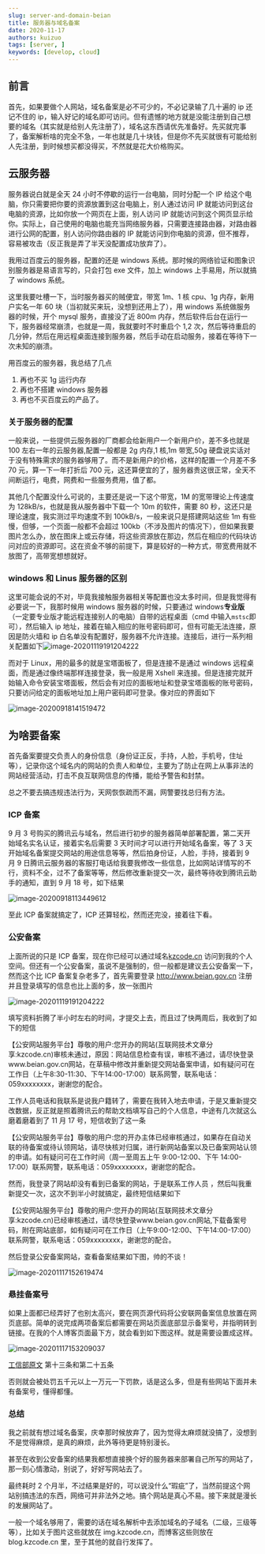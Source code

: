 ```yaml
---
slug: server-and-domain-beian
title: 服务器与域名备案
date: 2020-11-17
authors: kuizuo
tags: [server, ]
keywords: [develop, cloud]
---
```


<!-- truncate -->

## 前言

首先，如果要做个人网站，域名备案是必不可少的，不必记录输了几十遍的 ip 还记不住的 ip，输入好记的域名即可访问。但有遗憾的地方就是没能注册到自己想要的域名（其实就是给别人先注册了），域名这东西请优先准备好。先买就完事了，备案解析啥的完全不急，一年也就是几十块钱，但是你不先买就很有可能给别人先注册，到时候想买都没得买，不然就是花大价格购买。

## 云服务器

服务器说白就是全天 24 小时不停歇的运行一台电脑，同时分配一个 IP 给这个电脑，你只需要把你要的资源放置到这台电脑上，别人通过访问 IP 就能访问到这台电脑的资源，比如你放一个网页在上面，别人访问 IP 就能访问到这个网页显示给你。实际上，自己使用的电脑也能充当网络服务器，只需要连接路由器，对路由器进行公网的配置，别人访问你路由器的 IP 就能访问到你电脑的资源，但不推荐，容易被攻击（反正我是弄了半天没配置成功放弃了）。

我用过百度云的服务器，配置的还是 windows 系统。那时候的网络验证和图象识别服务器是易语言写的，只会打包 exe 文件，加上 windows 上手易用，所以就搞了 windows 系统。

这里我要吐槽一下，当时服务器买的贼便宜，带宽 1m、1 核 cpu、1g 内存，新用户实名一年 60 块（当初就买来玩，没想到还用上了），用 windows 系统做服务器的时候，开个 mysql 服务，直接没了近 800m 内存，然后软件后台在运行一下，服务器经常崩溃，也就是一周，我就要时不时重启个 1,2 次，然后等待重启的几分钟，然后在用远程桌面连接到服务器，然后手动在启动服务，接着在等待下一次未知的崩溃。

用百度云的服务器，我总结了几点

1. 再也不买 1g 运行内存
2. 再也不搭建 windows 服务器
3. 再也不买百度云的产品了。

### 关于服务器的配置

一般来说，一些提供云服务器的厂商都会给新用户一个新用户价，差不多也就是 100 左右一年的云服务器,配置一般都是 2g 内存,1 核,1m 带宽,50g 硬盘说实话对于没有特殊需求的服务器够用了。而不是新用户的价格，这样的配置一个月差不多 70 元，算一下一年打折后 700 元，这还算便宜的了，服务器贵这很正常，全天不间断运行，电费，网费和一些服务费用，值了都。

其他几个配置没什么可说的，主要还是说一下这个带宽，1M 的宽带理论上传速度为 128kB/s，也就是我从服务器中下载一个 10m 的软件，需要 80 秒，这还只是理论速度，我实测过平均速度不到 100kB/s，一般来说只是搭建网站这些 1m 有些慢，但够，一个页面一般都不会超过 100kb（不涉及图片的情况下），但如果我要图片怎么办，放在图床上或云存储，将这些资源放在那边，然后在相应的代码块访问对应的资源即可。这在资金不够的前提下，算是较好的一种方式，带宽费用就不放图了，高带宽想想就好。

### windows 和 Linus 服务器的区别

这里可能会说的不对，毕竟我接触服务器相关等配置也没太多时间，但是我觉得有必要说一下，我那时候用 windows 服务器的时候，只要通过 windows**专业版**（一定要专业版才能远程连接别人的电脑）自带的远程桌面（cmd 中输入`mstsc`即可），然后输入 ip 地址，接着在输入相应的账号密码即可，但有可能无法连接，原因是防火墙和 ip 白名单没有配置好，服务器不允许连接。连接后，进行一系列相关配置如下![image-20201119191204222](https://img.kuizuo.cn/image-20201119191204222.png)

而对于 Linux，用的最多的就是宝塔面板了，但是连接不是通过 windows 远程桌面，而是通过像终端那样连接登录，我一般是用 Xshell 来连接。但是连接完就开始输入命令安装宝塔面板，然后会有对应的面板地址和登录宝塔面板的账号密码，只要访问给定的面板地址加上用户密码即可登录。像对应的界面如下

![image-20200918141519472](https://img.kuizuo.cn/image-20200918141519472.png)

## 为啥要备案

首先备案要提交负责人的身份信息（身份证正反，手持，人脸，手机号，住址等），记录你这个域名内的网站的负责人和单位，主要为了防止在网上从事非法的网站经营活动，打击不良互联网信息的传播，能给予警告和封禁。

总之不要去搞违规违法行为，天网恢恢疏而不漏，网警要找总归有方法。

### ICP 备案

9 月 3 号购买的腾讯云与域名，然后进行初步的服务器简单部署配置，第二天开始域名实名认证，接着实名后需要 3 天时间才可以进行开始域名备案，等了 3 天开始域名备案提交网站的用途信息等等，然后拍身份证，人脸，手持，接着到 9 月 9 日腾讯云服务器的客服打电话给我要我修改一些信息，比如网站详情写的不行，资料不全，过不了备案等等，然后修改重新提交一次，最终等待收到腾讯云助手的通知，直到 9 月 18 号，如下结果

![image-20200918113449612](https://img.kuizuo.cn/image-20200918113449612.png)

至此 ICP 备案就搞定了，ICP 还算轻松，然而还完没，接着往下看。

### 公安备案

上面所说的只是 ICP 备案，现在你已经可以通过域名[kzcode.cn](http://kzcode.cn/) 访问到我的个人空间。但还有一个公安备案，虽说不是强制的，但一般都是建议去公安备案一下，然而这个比 ICP 备案复杂老多了，首先需要登录 http://www.beian.gov.cn 注册并且登录填写的信息也比上面的多，放一张图片

![image-20201119191204222](https://img.kuizuo.cn/image-20201119191204222.png)

填写资料折腾了半小时左右的时间，才提交上去，而且过了快两周后，我收到了如下的短信

【公安网站服务平台】尊敬的用户:您开办的网站(互联网技术文章分享:kzcode.cn)审核未通过，原因：网站信息检查有误，审核不通过，请尽快登录www.beian.gov.cn网站，在草稿中修改并重新提交网站备案申请，如有疑问可在工作日（上午8:30-11:30、下午14:00-17:00）联系网警，联系电话：059xxxxxxxx，谢谢您的配合。

工作人员电话和我联系是说我户籍转了，需要在我转入地去申请，于是又重新提交改数据，反正就是照着腾讯云的帮助文档填写自己的个人信息，中途有几次就这么磨着磨着到了 11 月 17 号，短信收到了这一条

【公安网站服务平台】尊敬的用户:您的开办主体已经审核通过，如果存在自动关联的待备案或待认领网站，请尽快核对归属，进行新网站备案以及已备案网站认领的申请。如有疑问可在工作时间（周一至周五上午 9:00-12:00、下午 14:00-17:00）联系网警，联系电话：059xxxxxxxx，谢谢您的配合。

然而，我登录了网站却没有看到已备案的网站，于是联系工作人员 ，然后叫我重新提交一次，这次不到半小时就搞定，最终短信结果如下

【公安网站服务平台】尊敬的用户:您开办的网站(互联网技术文章分享:kzcode.cn)已经审核通过，请尽快登录www.beian.gov.cn网站,下载备案号码，附在网站底部，如有疑问可在工作日（上午9:00-12:00、下午14:00-17:00）联系网警，联系电话：059xxxxxxxx，谢谢您的配合。

然后登录公安备案网站，查看备案结果如下图，帅的不谈！

![image-20201117152619474](https://img.kuizuo.cn/image-20201117152619474.png)

### 悬挂备案号

如果上面都已经弄好了也别太高兴，要在网页源代码将公安联网备案信息放置在网页底部。简单的说完成两项备案后都需要在网站页面底部显示备案号，并指明转到链接。在我的个人博客页面最下方，就会看到如下图这样。就是需要设置成这样。

![image-20201117153209037](https://img.kuizuo.cn/image-20201117153209037.png)

[工信部原文](http://www.gov.cn/gongbao/content/2005/content_93018.htm) 第十三条和第二十五条

否则就会被处罚五千元以上一万元一下罚款，话是这么多，但是有些网站下面并未有备案号，懂得都懂。

### 总结

我之前就有想过域名备案，庆幸那时候放弃了，因为觉得太麻烦就没搞了，没想到不是觉得麻烦，是真的麻烦，此外等待更是特别漫长。

甚至在收到公安备案的结果我都想直接换个好的服务器来部署自己所写的网站了，那一刻心情激动，别说了，好好写网站去了。

最终耗时 2 个月半，不过结果是好的，可以说没什么“瑕疵”了，当然前提这个网站别搞违法的东西，网络可并非法外之地。搞个网站是真心不易。接下来就是漫长的发展网站了。

一般一个域名够用了，需要的话在域名解析中去添加域名的子域名（二级，三级等等），比如关于图片这些就放在 img.kzcode.cn，而博客这些则放在 blog.kzcode.cn 里，至于其他的就自行发挥了。
